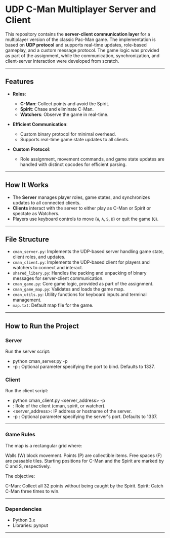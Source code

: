 # UDP C-Man Multiplayer Server and Client  

This repository contains the **server-client communication layer** for a multiplayer version of the classic Pac-Man game. The implementation is based on **UDP protocol** and supports real-time updates, role-based gameplay, and a custom message protocol. The game logic was provided as part of the assignment, while the communication, synchronization, and client-server interaction were developed from scratch.  

---

## Features  

- **Roles**:  
  - **C-Man**: Collect points and avoid the Spirit.  
  - **Spirit**: Chase and eliminate C-Man.  
  - **Watchers**: Observe the game in real-time.  

- **Efficient Communication**:  
  - Custom binary protocol for minimal overhead.  
  - Supports real-time game state updates to all clients.  

- **Custom Protocol**:  
  - Role assignment, movement commands, and game state updates are handled with distinct opcodes for efficient parsing.  

---

## How It Works  

- The **Server** manages player roles, game states, and synchronizes updates to all connected clients.  
- **Clients** interact with the server to either play as C-Man or Spirit or spectate as Watchers.  
- Players use keyboard controls to move (`W`, `A`, `S`, `D`) or quit the game (`Q`).  

---

## File Structure  

- `cman_server.py`: Implements the UDP-based server handling game state, client roles, and updates.  
- `cman_client.py`: Implements the UDP-based client for players and watchers to connect and interact.  
- `shared_libary.py`: Handles the packing and unpacking of binary messages for server-client communication.  
- `cman_game.py`: Core game logic, provided as part of the assignment.  
- `cman_game_map.py`: Validates and loads the game map.  
- `cman_utils.py`: Utility functions for keyboard inputs and terminal management.  
- `map.txt`: Default map file for the game.  

---

## How to Run the Project

### Server
Run the server script:
- python cman_server.py -p <port>
- -p <port>: Optional parameter specifying the port to bind. Defaults to 1337.

### Client
Run the client script:
- python cman_client.py <role> <server_address> -p <port>
- <role>: Role of the client (cman, spirit, or watcher).
- <server_address>: IP address or hostname of the server.
- -p <port>: Optional parameter specifying the server's port. Defaults to 1337.

---

### Game Rules 
The map is a rectangular grid where:

Walls (W) block movement.
Points (P) are collectible items.
Free spaces (F) are passable tiles.
Starting positions for C-Man and the Spirit are marked by C and S, respectively.

The objective:

C-Man: Collect all 32 points without being caught by the Spirit.
Spirit: Catch C-Man three times to win.

---

### Dependencies
- Python 3.x
- Libraries: pynput

---

